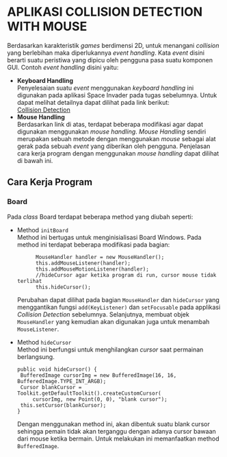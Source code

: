 # APLIKASI COLLISION DETECTION WITH MOUSE
Berdasarkan karakteristik *games* berdimensi 2D, untuk menangani *collision* yang berlebihan maka 
diperlukannya *event handling*. Kata *event* disini berarti suatu peristiwa yang 
dipicu oleh pengguna pasa suatu komponen GUI. Contoh *event handling* disini yaitu: 
- **Keyboard Handling**<br>
   Penyelesaian suatu *event* menggunakan *keyboard handling* ini digunakan pada aplikasi Space 
   Invader pada tugas sebelumnya. Untuk dapat melihat detailnya dapat dilihat pada link berikut: <br> 
   [Collision Detection](https://github.com/erzajanitra/CollisionDetection)
- **Mouse Handling**<br> 
   Berdasarkan link di atas, terdapat beberapa modifikasi agar dapat digunakan menggunakan *mouse handling*. 
   *Mouse Handling* sendiri merupakan sebuah metode dengan menggunakan *mouse* sebagai alat gerak pada 
   sebuah *event* yang diberikan oleh pengguna. Penjelasan cara kerja program dengan menggunakan *mouse
   handling* dapat dilihat di bawah ini. 

## Cara Kerja Program
### Board 
Pada *class* Board terdapat beberapa method yang diubah seperti: <br>
* Method ``initBoard``<br>
  Method ini bertugas untuk menginisialisasi Board Windows. Pada method ini terdapat beberapa modifikasi pada bagian: 
  ```mouse handler
        MouseHandler handler = new MouseHandler();
		this.addMouseListener(handler);
		this.addMouseMotionListener(handler);
		//hideCursor agar ketika program di run, cursor mouse tidak terlihat
		this.hideCursor();
  ```
  Perubahan dapat dilihat pada bagian `MouseHandler` dan `hideCursor` yang menggantikan fungsi    `add(KeyListener)` dan `setFocusable` pada applikasi *Collision Detection* sebelumnya. Selanjutnya, membuat objek `MouseHandler` yang kemudian akan digunakan juga untuk menambah `MouseListener`.

* Method ``hideCursor``<br> 
  Method ini berfungsi untuk menghilangkan *cursor* saat permainan berlangsung. <br> 
   ```hide
  public void hideCursor() {
	BufferedImage cursorImg = new BufferedImage(16, 16, BufferedImage.TYPE_INT_ARGB);
	Cursor blankCursor = Toolkit.getDefaultToolkit().createCustomCursor(
		cursorImg, new Point(0, 0), "blank cursor");
	this.setCursor(blankCursor);
  }
  ```
  Dengan menggunakan method ini, akan dibentuk suatu blank cursor sehingga pemain tidak akan terganggu dengan adanya cursor bawaan dari mouse ketika bermain. Untuk melakukan ini memanfaatkan method ``BufferedImage``. 
  
		
  	 
    

  
  
